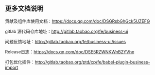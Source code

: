 ## 更多文档说明

贡献及组件库使用文档：https://docs.qq.com/doc/DSGRsbGhGck5UZEFG

gitlab 源代码仓库地址：http://gitlab.taobao.org/fe/business-ui

问题反馈地址：http://gitlab.taobao.org/fe/business-ui/issues

Release日志：https://docs.qq.com/doc/DSE5RZWNKWnB2YVhq

打包优化插件：http://gitlab.taobao.org/ptd/cp/fe/babel-plugin-business-import
